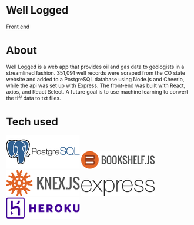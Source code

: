 # Well Logged

<a href="https://github.com/joellegg/well-logged-front">Front end</a>

# About

Well Logged is a web app that provides oil and gas data to geologists in a streamlined fashion. 351,091 well records were scraped from the CO state website and added to a PostgreSQL database using Node.js and Cheerio, while the api was set up with Express. The front-end was built with React, axios, and React Select. A future goal is to use machine learning to convert the tiff data to txt files.


# Tech used
<img src="images/postgres.png" alt="postgres" width="200px">
<img src="images/bookshelf-icon.png" alt="bookshelf" width="200px">
<img src="images/knex.png" alt="knex" width="200px">
<img src="images/express.png" alt="express" width="200px">
<img src="images/heroku.png" alt="heroku" width="200px">
